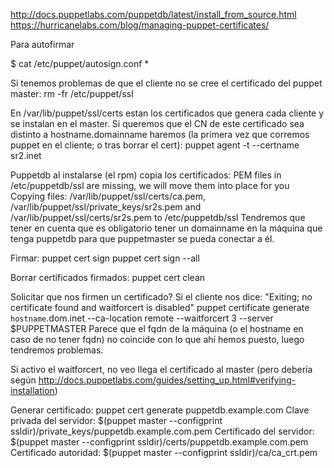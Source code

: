 http://docs.puppetlabs.com/puppetdb/latest/install_from_source.html
https://hurricanelabs.com/blog/managing-puppet-certificates/


Para autofirmar

$ cat /etc/puppet/autosign.conf 
*


Si tenemos problemas de que el cliente no se cree el certificado del puppet master:
rm -fr /etc/puppet/ssl


En /var/lib/puppet/ssl/certs estan los certificados que genera cada cliente y se instalan en el master.
Si queremos que el CN de este certificado sea distinto a hostname.domainname haremos (la primera vez que corremos puppet en el cliente; o tras borrar el cert):
puppet agent -t --certname sr2.inet


Puppetdb al instalarse (el rpm) copia los certificados:
PEM files in /etc/puppetdb/ssl are missing, we will move them into place for you
Copying files: /var/lib/puppet/ssl/certs/ca.pem, /var/lib/puppet/ssl/private_keys/sr2s.pem and /var/lib/puppet/ssl/certs/sr2s.pem to /etc/puppetdb/ssl
Tendremos que tener en cuenta que es obligatorio tener un domainname en la máquina que tenga puppetdb para que puppetmaster se pueda conectar a él.


Firmar:
puppet cert sign <nombre>
puppet cert sign --all


Borrar certificados firmados:
puppet cert clean <nombre>


Solicitar que nos firmen un certificado?
Si el cliente nos dice: "Exiting; no certificate found and waitforcert is disabled"
  puppet certificate generate `hostname`.dom.inet --ca-location remote --waitforcert 3 --server $PUPPETMASTER
    Parece que el fqdn de la máquina (o el hostname en caso de no tener fqdn) no coincide con lo que ahí hemos puesto, luego tendremos problemas.

  Si activo el waitforcert, no veo llega el certificado al master (pero debería según http://docs.puppetlabs.com/guides/setting_up.html#verifying-installation)


Generar certificado:
puppet cert generate puppetdb.example.com
Clave privada del servidor: $(puppet master --configprint ssldir)/private_keys/puppetdb.example.com.pem
Certificado del servidor: $(puppet master --configprint ssldir)/certs/puppetdb.example.com.pem 
Certificado autoridad: $(puppet master --configprint ssldir)/ca/ca_crt.pem
